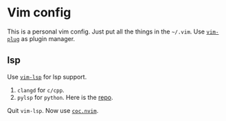 # Vim config

This is a personal vim config. Just put all the things in the `~/.vim`.
Use [`vim-plug`](https://github.com/junegunn/vim-plug) as plugin manager.

## lsp

Use [`vim-lsp`](https://github.com/prabirshrestha/vim-lsp) for lsp support. 
1. `clangd` for `c/cpp`.
2. `pylsp` for `python`. Here is the [repo](https://github.com/python-lsp/python-lsp-server).

Quit `vim-lsp`. Now use [`coc.nvim`](https://github.com/neoclide/coc.nvim).

